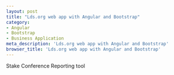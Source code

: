 ```yaml
---
layout: post
title: "Lds.org web app with Angular and Bootstrap"
category: 
- Angular
- Bootstrap
- Business Application
meta_description: 'Lds.org web app with Angular and Bootstrap'
browser_title: 'Lds.org web app with Angular and Bootstrap'
---
```


Stake Conference Reporting tool